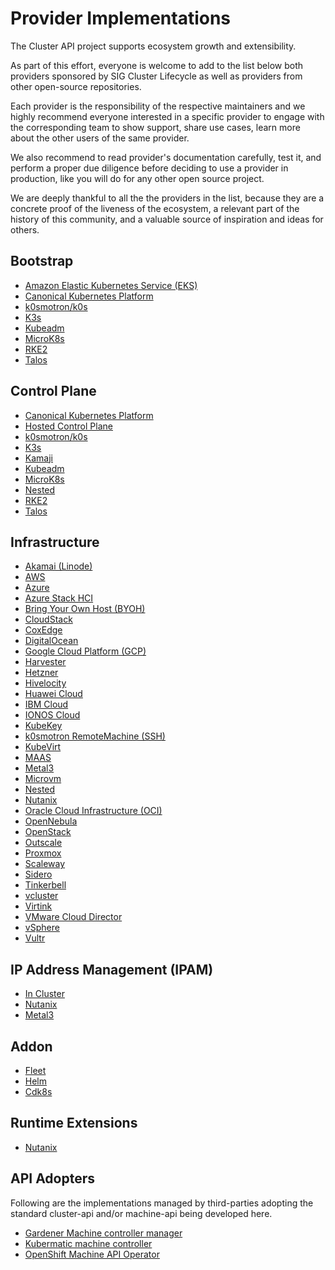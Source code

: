 # Provider Implementations

The Cluster API project supports ecosystem growth and extensibility.

As part of this effort, everyone is welcome to add to the list below both providers sponsored
by SIG Cluster Lifecycle as well as providers from other open-source repositories.

Each provider is the responsibility of the respective maintainers and we highly recommend
everyone interested in a specific provider to engage with the corresponding team to show support, share use cases,
learn more about the other users of the same provider. 

We also recommend to read provider's documentation carefully, test it, and perform a proper
due diligence before deciding to use a provider in production, like you will do for any other open source project.

We are deeply thankful to all the the providers in the list, because they are a concrete proof
of the liveness of the ecosystem, a relevant part of the history of this community, and a valuable
source of inspiration and ideas for others.

## Bootstrap
- [Amazon Elastic Kubernetes Service (EKS)](https://github.com/kubernetes-sigs/cluster-api-provider-aws/tree/main/bootstrap/eks)
- [Canonical Kubernetes Platform](https://github.com/canonical/cluster-api-k8s)
- [k0smotron/k0s](https://github.com/k0sproject/k0smotron)
- [K3s](https://github.com/cluster-api-provider-k3s/cluster-api-k3s)
- [Kubeadm](https://github.com/kubernetes-sigs/cluster-api/tree/main/bootstrap/kubeadm)
- [MicroK8s](https://github.com/canonical/cluster-api-bootstrap-provider-microk8s)
- [RKE2](https://github.com/rancher/cluster-api-provider-rke2)
- [Talos](https://github.com/siderolabs/cluster-api-bootstrap-provider-talos)

## Control Plane
- [Canonical Kubernetes Platform](https://github.com/canonical/cluster-api-k8s)
- [Hosted Control Plane](https://github.com/teutonet/cluster-api-provider-hosted-control-plane)
- [k0smotron/k0s](https://github.com/k0sproject/k0smotron)
- [K3s](https://github.com/cluster-api-provider-k3s/cluster-api-k3s)
- [Kamaji](https://github.com/clastix/cluster-api-control-plane-provider-kamaji)
- [Kubeadm](https://github.com/kubernetes-sigs/cluster-api/tree/main/controlplane/kubeadm)
- [MicroK8s](https://github.com/canonical/cluster-api-control-plane-provider-microk8s)
- [Nested](https://github.com/kubernetes-sigs/cluster-api-provider-nested)
- [RKE2](https://github.com/rancher/cluster-api-provider-rke2)
- [Talos](https://github.com/siderolabs/cluster-api-control-plane-provider-talos)

## Infrastructure
- [Akamai (Linode)](https://linode.github.io/cluster-api-provider-linode/)
- [AWS](https://cluster-api-aws.sigs.k8s.io/)
- [Azure](https://github.com/kubernetes-sigs/cluster-api-provider-azure)
- [Azure Stack HCI](https://github.com/microsoft/cluster-api-provider-azurestackhci)
- [Bring Your Own Host (BYOH)](https://github.com/vmware-tanzu/cluster-api-provider-bringyourownhost)
- [CloudStack](https://github.com/kubernetes-sigs/cluster-api-provider-cloudstack)
- [CoxEdge](https://github.com/coxedge/cluster-api-provider-coxedge)
- [DigitalOcean](https://github.com/kubernetes-sigs/cluster-api-provider-digitalocean)
- [Google Cloud Platform (GCP)](https://cluster-api-gcp.sigs.k8s.io/)
- [Harvester](https://github.com/rancher-sandbox/cluster-api-provider-harvester)
- [Hetzner](https://github.com/syself/cluster-api-provider-hetzner)
- [Hivelocity](https://github.com/hivelocity/cluster-api-provider-hivelocity)
- [Huawei Cloud](https://github.com/HuaweiCloudDeveloper/cluster-api-provider-huawei)
- [IBM Cloud](https://github.com/kubernetes-sigs/cluster-api-provider-ibmcloud)
- [IONOS Cloud](https://github.com/ionos-cloud/cluster-api-provider-ionoscloud)
- [KubeKey](https://github.com/kubesphere/kubekey)
- [k0smotron RemoteMachine (SSH)](https://github.com/k0sproject/k0smotron)
- [KubeVirt](https://github.com/kubernetes-sigs/cluster-api-provider-kubevirt)
- [MAAS](https://github.com/spectrocloud/cluster-api-provider-maas)
- [Metal3](https://github.com/metal3-io/cluster-api-provider-metal3)
- [Microvm](https://github.com/liquidmetal-dev/cluster-api-provider-microvm)
- [Nested](https://github.com/kubernetes-sigs/cluster-api-provider-nested)
- [Nutanix](https://github.com/nutanix-cloud-native/cluster-api-provider-nutanix)
- [Oracle Cloud Infrastructure (OCI)](https://github.com/oracle/cluster-api-provider-oci)
- [OpenNebula](https://github.com/OpenNebula/cluster-api-provider-opennebula)
- [OpenStack](https://github.com/kubernetes-sigs/cluster-api-provider-openstack)
- [Outscale](https://github.com/outscale/cluster-api-provider-outscale)
- [Proxmox](https://github.com/ionos-cloud/cluster-api-provider-proxmox)
- [Scaleway](https://github.com/scaleway/cluster-api-provider-scaleway)
- [Sidero](https://github.com/siderolabs/sidero)
- [Tinkerbell](https://github.com/tinkerbell/cluster-api-provider-tinkerbell)
- [vcluster](https://github.com/loft-sh/cluster-api-provider-vcluster)
- [Virtink](https://github.com/smartxworks/cluster-api-provider-virtink)
- [VMware Cloud Director](https://github.com/vmware/cluster-api-provider-cloud-director)
- [vSphere](https://github.com/kubernetes-sigs/cluster-api-provider-vsphere)
- [Vultr](https://github.com/vultr/cluster-api-provider-vultr)

## IP Address Management (IPAM)
- [In Cluster](https://github.com/kubernetes-sigs/cluster-api-ipam-provider-in-cluster)
- [Nutanix](https://github.com/nutanix-cloud-native/cluster-api-ipam-provider-nutanix)
- [Metal3](https://github.com/metal3-io/ip-address-manager)

## Addon
- [Fleet](https://github.com/rancher/cluster-api-addon-provider-fleet/)
- [Helm](https://github.com/kubernetes-sigs/cluster-api-addon-provider-helm/)
- [Cdk8s](https://github.com/eitco/cluster-api-addon-provider-cdk8s/)

## Runtime Extensions
- [Nutanix](https://github.com/nutanix-cloud-native/cluster-api-runtime-extensions-nutanix/)

## API Adopters

Following are the implementations managed by third-parties adopting the standard cluster-api and/or machine-api being developed here.

* [Gardener Machine controller manager](https://github.com/gardener/machine-controller-manager/tree/cluster-api)
* [Kubermatic machine controller](https://github.com/kubermatic/machine-controller)
* [OpenShift Machine API Operator](https://github.com/openshift/machine-api-operator)
